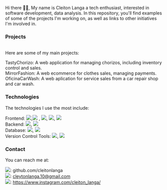 Hi there 👋🏿, My name is Cleiton Langa a tech enthusiast, interested in software development, data analysis. In this repository, you'll find examples of some of the projects I'm working on, as well as links to other initiatives I'm involved in.


<h3>Projects</h3><br>
Here are some of my main projects:<br>

TastyChorizo: A web application for managing chorizos, including inventory control and sales.<br>
MirrorFashion: A web ecommerce for clothes sales, managing payments.<br>
OficinaCarWash: A web aplication for service sales from a car repair shop and car wash.<br>

<h3>Technologies</h3> 
The technologies I use the most include:<br>

Frontend: <img src="https://img.shields.io/badge/HTML5-E34F26?style=for-the-badge&logo=html5&logoColor=white"/>,<img src="https://img.shields.io/badge/CSS3-1572B6?style=for-the-badge&logo=css3&logoColor=white" /> , <img src="https://img.shields.io/badge/JavaScript-323330?style=for-the-badge&logo=javascript&logoColor=F7DF1E" />, <img src="https://img.shields.io/badge/React-20232A?style=for-the-badge&logo=react&logoColor=61DAFB"/>, <img src="https://img.shields.io/badge/Tailwind_CSS-38B2AC?style=for-the-badge&logo=tailwind-css&logoColor=white"/><br>
Backend: <img src="https://img.shields.io/badge/Django-092E20?style=for-the-badge&logo=django&logoColor=green" />, <img src="https://img.shields.io/badge/Python-FFD43B?style=for-the-badge&logo=python&logoColor=blue" /><br>
Database: <img src="https://img.shields.io/badge/MongoDB-4EA94B?style=for-the-badge&logo=mongodb&logoColor=white"/>, <img src="https://img.shields.io/badge/MySQL-005C84?style=for-the-badge&logo=mysql&logoColor=white"/><br>
Version Control Tools: <img src="https://img.shields.io/badge/GIT-E44C30?style=for-the-badge&logo=git&logoColor=white" />, <img src="https://img.shields.io/badge/GitHub-100000?style=for-the-badge&logo=github&logoColor=white"/><br>


<h3>Contact</h3>
You can reach me at:<br>

<img src="https://img.shields.io/badge/GitHub-100000?style=for-the-badge&logo=github&logoColor=white"/>: github.com/cleitonlanga<br>
<img src="https://img.shields.io/badge/Gmail-D14836?style=for-the-badge&logo=gmail&logoColor=white"/>: cleytonlanga.10@gmail.com<br>
<img src="https://img.shields.io/badge/Instagram-E4405F?style=for-the-badge&logo=instagram&logoColor=white"/>: https://www.instagram.com/cleiton_langa/
